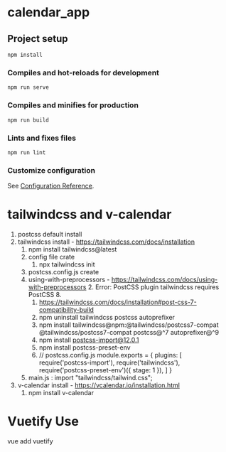 # calendar_app

## Project setup
```
npm install
```

### Compiles and hot-reloads for development
```
npm run serve
```

### Compiles and minifies for production
```
npm run build
```

### Lints and fixes files
```
npm run lint
```

### Customize configuration
See [Configuration Reference](https://cli.vuejs.org/config/).

# tailwindcss and v-calendar
1. postcss default install
2. tailwindcss install - https://tailwindcss.com/docs/installation
   1. npm install tailwindcss@latest
   2. config file crate
      1. npx tailwindcss init
   3. postcss.config.js create
   4. using-with-preprocessors - https://tailwindcss.com/docs/using-with-preprocessors
      2. Error: PostCSS plugin tailwindcss requires PostCSS 8.
         1. https://tailwindcss.com/docs/installation#post-css-7-compatibility-build
         2. npm uninstall tailwindcss postcss autoprefixer
         3. npm install tailwindcss@npm:@tailwindcss/postcss7-compat @tailwindcss/postcss7-compat postcss@^7 autoprefixer@^9
      3. npm install postcss-import@12.0.1
      4. npm install postcss-preset-env
      5. // postcss.config.js
        module.exports = {
            plugins: [
                require('postcss-import'),
                require('tailwindcss'),
                require('postcss-preset-env')({ stage: 1 }),
            ]
        }
    5. main.js : import "tailwindcss/tailwind.css";
3. v-calendar install - https://vcalendar.io/installation.html
   1. npm install v-calendar

# Vuetify Use
vue add vuetify
